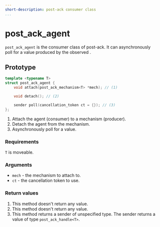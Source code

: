 ```yaml
---
short-description: post-ack consumer class
...
```


# post_ack_agent

`post_ack_agent` is the consumer class of post-ack. It can asynchronously poll
for a value produced by the observed [](headers/post-ack/post_ack_mechanism.md).

## Prototype

```cpp
template <typename T>
struct post_ack_agent {
	void attach(post_ack_mechanism<T> *mech); // (1)

	void detach(); // (2)

	sender poll(cancellation_token ct = {}); // (3)
};
```

1. Attach the agent (consumer) to a mechanism (producer).
2. Detach the agent from the mechanism.
1. Asynchronously poll for a value.

### Requirements

`T` is moveable.

### Arguments

 - `mech` - the mechanism to attach to.
 - `ct` - the cancellation token to use.

### Return values

1. This method doesn't return any value.
2. This method doesn't return any value.
3. This method returns a sender of unspecified type. The sender returns a value
of type `post_ack_handle<T>`.

